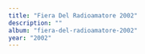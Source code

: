 ```yaml
---
title: "Fiera Del Radioamatore 2002"
description: ""
album: "fiera-del-radioamatore-2002"
year: "2002"
---
```

